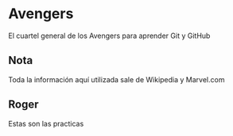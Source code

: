 # Avengers

El cuartel general de los Avengers para aprender Git y GitHub

## Nota
Toda la información aquí utilizada sale de Wikipedia y Marvel.com

## Roger
Estas son las practicas
